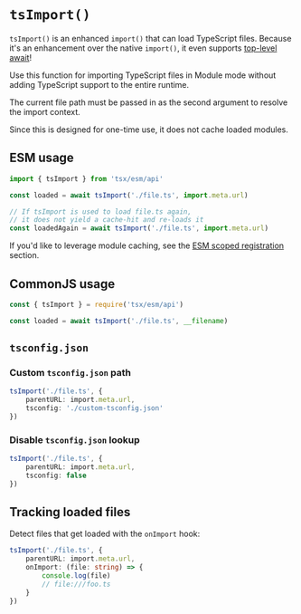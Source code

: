 # `tsImport()`

`tsImport()` is an enhanced `import()` that can load TypeScript files. Because it's an enhancement over the native `import()`, it even supports [top-level await](https://v8.dev/features/top-level-await)!

Use this function for importing TypeScript files in Module mode without adding TypeScript support to the entire runtime.

The current file path must be passed in as the second argument to resolve the import context.

Since this is designed for one-time use, it does not cache loaded modules.

## ESM usage

```js
import { tsImport } from 'tsx/esm/api'

const loaded = await tsImport('./file.ts', import.meta.url)

// If tsImport is used to load file.ts again,
// it does not yield a cache-hit and re-loads it
const loadedAgain = await tsImport('./file.ts', import.meta.url)
```

If you'd like to leverage module caching, see the [ESM scoped registration](/node/esm.md#scoped-registration) section.

## CommonJS usage

```js
const { tsImport } = require('tsx/esm/api')

const loaded = await tsImport('./file.ts', __filename)
```

## `tsconfig.json`

### Custom `tsconfig.json` path
```ts
tsImport('./file.ts', {
    parentURL: import.meta.url,
    tsconfig: './custom-tsconfig.json'
})
```

### Disable `tsconfig.json` lookup
```ts
tsImport('./file.ts', {
    parentURL: import.meta.url,
    tsconfig: false
})
```

## Tracking loaded files

Detect files that get loaded with the `onImport` hook:

```ts
tsImport('./file.ts', {
    parentURL: import.meta.url,
    onImport: (file: string) => {
        console.log(file)
        // file:///foo.ts
    }
})
```
